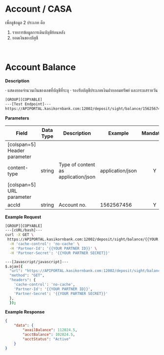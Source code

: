 # **Account / CASA**

เพื่อดูข้อมูล 2 ประเภท คือ

1. รายการข้อมูลการเดินบัญชีย้อนหลัง
2. ยอดเงินของบัญชี

<br />

# Account Balance

**Description**

· แสดงยอดจำนวนเงินของเลขที่บัญชีที่ระบุ
· รองรับบัญชีประเภทเงินฝากออมทรัพย์ และกระแสรายวัน

```bash
[GROUP][COPYABLE]
---[Test Endpoint]---
https://APIPORTAL.kasikornbank.com:12002/deposit/sight/balance/1562567456
```

**Parameters**

| Field                        | Data Type | Description                         | Example          | Mandatory |
| ---------------------------- | --------- | ----------------------------------- | ---------------- | :-------: |
| [colspan=5] Header parameter |
| content-type                 | string    | Type of content as application/json | application/json |     Y     |
| [colspan=5] URL parameter    |
| accId                        | string    | Account no.                         | 1562567456       |     Y     |

**Example Request**

```bash
[GROUP][COPYABLE]
---[cURL/bash]---
curl -X GET \
 https://APIPORTAL.kasikornbank.com:12002/deposit/sight/balance/{{YOUR PARAM}} \
  -H 'cache-control': 'no-cache' \
  -H 'Partner-Id': '{{YOUR PARTNER ID}}' \
  -H 'Partner-Secret': '{{YOUR PARTNER SECRET}}'

---[Javascript/javascript]---
$.ajax({
  "url": "https://APIPORTAL.kasikornbank.com:12002/deposit/sight/balance/{{YOUR PARAM}}",
  "method": "GET",
  "headers": {
    'cache-control': 'no-cache',
    'Partner-Id': '{{YOUR PARTNER ID}}',
    'Partner-Secret': '{{YOUR PARTNER SECRET}}'
  },
  });
```

**Example Response**

```json
{
    "data": {
        "availBalance": 112024.5,
        "acctBalance": 102024.5,
        "acctStatus": "Active"
    }
}
```
